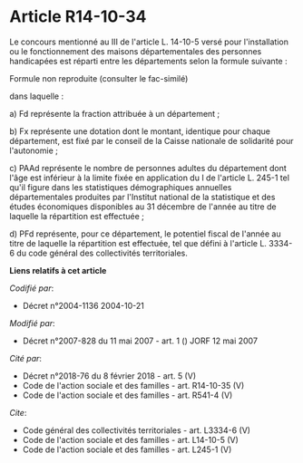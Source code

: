 # Article R14-10-34

Le concours mentionné au III de l'article L. 14-10-5 versé pour l'installation ou le fonctionnement des maisons
départementales des personnes handicapées est réparti entre les départements selon la formule suivante : 

Formule non reproduite (consulter le fac-similé) 

dans laquelle : 

a) Fd représente la fraction attribuée à un département ; 

b) Fx représente une dotation dont le montant, identique pour chaque département, est fixé par le conseil de la Caisse
nationale de solidarité pour l'autonomie ; 

c) PAAd représente le nombre de personnes adultes du département dont l'âge est inférieur à la limite fixée en application du
I de l'article L. 245-1 tel qu'il figure dans les statistiques démographiques annuelles départementales produites par
l'Institut national de la statistique et des études économiques disponibles au 31 décembre de l'année au titre de laquelle la
répartition est effectuée ; 

d) PFd représente, pour ce département, le potentiel fiscal de l'année au titre de laquelle la répartition est effectuée, tel
que défini à l'article L. 3334-6 du code général des collectivités territoriales.

**Liens relatifs à cet article**

_Codifié par_:

  - Décret n°2004-1136 2004-10-21

_Modifié par_:

  - Décret n°2007-828 du 11 mai 2007 - art. 1 () JORF 12 mai 2007

_Cité par_:

  - Décret n°2018-76 du 8 février 2018 - art. 5 (V)
  - Code de l'action sociale et des familles - art. R14-10-35 (V)
  - Code de l'action sociale et des familles - art. R541-4 (V)

_Cite_:

  - Code général des collectivités territoriales - art. L3334-6 (V)
  - Code de l'action sociale et des familles - art. L14-10-5 (V)
  - Code de l'action sociale et des familles - art. L245-1 (V)

